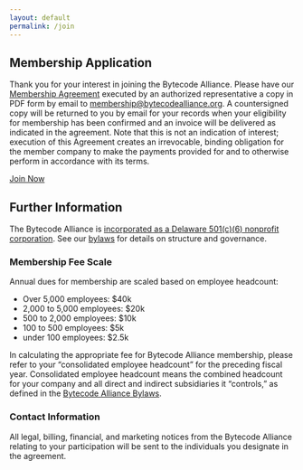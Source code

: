```yaml
---
layout: default
permalink: /join
---
```


<section>
    <div class="container w-container">
        <div class="width-container" markdown="1">

## Membership Application

Thank you for your interest in joining the Bytecode Alliance. Please have our [Membership Agreement](/assets/membership-agreement.pdf) executed by an authorized representative a copy in PDF form by email to membership@bytecodealliance.org. A countersigned copy will be returned to you by email for your records when your eligibility for membership has been confirmed and an invoice will be delivered as indicated in the agreement. Note that this is not an indication of interest; execution of this Agreement creates an irrevocable, binding obligation for the member company to make the payments provided for and to otherwise perform in accordance with its terms.

<div id="join-callout"><div class="join-button"><a href="{{ site.baseurl }}/assets/membership-agreement.pdf">Join Now</a></div></div>

## Further Information

The Bytecode Alliance is [incorporated as a Delaware 501(c)(6) nonprofit corporation](/assets/certificate-of-incorporation.pdf). See our [bylaws](/assets/bylaws.pdf) for details on structure and governance.

### Membership Fee Scale

Annual dues for membership are scaled based on employee headcount:
- Over 5,000 employees: $40k
- 2,000 to 5,000 employees: $20k
- 500 to 2,000 employees: $10k
- 100 to 500 employees: $5k
- under 100 employees: $2.5k

In calculating the appropriate fee for Bytecode Alliance membership, please refer to your “consolidated employee headcount” for the preceding fiscal year. Consolidated employee headcount means the combined headcount for your company and all direct and indirect subsidiaries it “controls,” as defined in the [Bytecode Alliance Bylaws](/assets/bylaws.pdf).

### Contact Information

All legal, billing, financial, and marketing notices from the Bytecode Alliance relating to your participation will be sent to the individuals you designate in the agreement.

</div>
</div>
</section>
